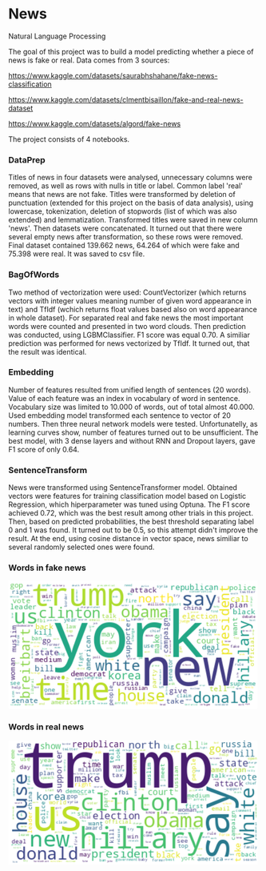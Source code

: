 # News
Natural Language Processing

The goal of this project was to build a model predicting whether a piece of news is fake or real. Data comes from 3 sources:

https://www.kaggle.com/datasets/saurabhshahane/fake-news-classification

https://www.kaggle.com/datasets/clmentbisaillon/fake-and-real-news-dataset

https://www.kaggle.com/datasets/algord/fake-news

The project consists of 4 notebooks.

### DataPrep

Titles of news in four datasets were analysed, unnecessary columns were removed, as well as rows with nulls in title or label. Common label 'real' means that news are not fake. Titles were transformed by deletion of punctuation (extended for this project on the basis of data analysis), using lowercase, tokenization, deletion of stopwords (list of which was also extended) and lemmatization. Transformed titles were saved in new column 'news'. Then datasets were concatenated. It turned out that there were several empty news after transformation, so these rows were removed. Final dataset contained 139.662 news, 64.264 of which were fake and 75.398 were real. It was saved to csv file.

### BagOfWords

Two method of vectorization were used: CountVectorizer (which returns vectors with integer values meaning number of given word appearance in text) and TfIdf (wchich returns float values based also on word appearance in whole dataset). For separated real and fake news the most important words were counted and presented in two word clouds. Then prediction was conducted, using LGBMClassifier. F1 score was equal 0.70. A similiar prediction was performed for news vectorized by TfIdf. It turned out, that the result was identical.

### Embedding

Number of features resulted from unified length of sentences (20 words). Value of each feature was an index in vocabulary of word in sentence. Vocabulary size was limited to 10.000 of words, out of total almost 40.000. Used embedding model transformed each sentence to vector of 20 numbers. Then three neural network models were tested. Unfortunatelly, as learning curves show, number of features turned out to be unsufficient. The best model, with 3 dense layers and without RNN and Dropout layers, gave F1 score of only 0.64.

### SentenceTransform

News were transformed using SentenceTransformer model. Obtained vectors were features for training classification model based on Logistic Regression, which hiperparameter was tuned using Optuna. The F1 score achieved 0.72, which was the best result among other trials in this project. Then, based on predicted probabilities, the best threshold separating label 0 and 1 was found. It turned out to be 0.5, so this attempt didn't improve the result. At the end, using cosine distance in vector space, news similiar to several randomly selected ones were found.

### Words in fake news
![](https://github.com/MStamirski/News/blob/main/words_fake.PNG)

### Words in real news
![](https://github.com/MStamirski/News/blob/main/words_real.PNG)
